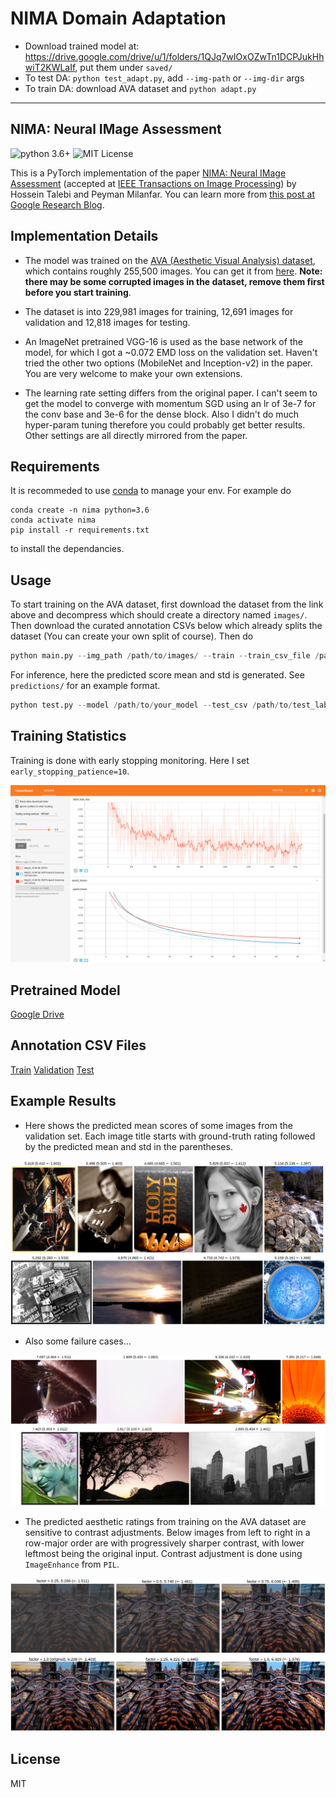 # NIMA Domain Adaptation

- Download trained model at: https://drive.google.com/drive/u/1/folders/1QJq7wIOxOZwTn1DCPJukHhwiT2KWLaIf, put them under `saved/`
- To test DA: `python test_adapt.py`, add `--img-path` or `--img-dir` args
- To train DA: download AVA dataset and `python adapt.py`

---

## NIMA: Neural IMage Assessment

![python 3.6+](https://img.shields.io/badge/python-3.6%2B-blue)
![MIT License](https://img.shields.io/badge/license-MIT-brightgreen)

This is a PyTorch implementation of the paper [NIMA: Neural IMage Assessment](https://arxiv.org/abs/1709.05424) (accepted at [IEEE Transactions on Image Processing](https://ieeexplore.ieee.org/document/8352823)) by Hossein Talebi and Peyman Milanfar. You can learn more from [this post at Google Research Blog](https://research.googleblog.com/2017/12/introducing-nima-neural-image-assessment.html).

## Implementation Details

+ The model was trained on the [AVA (Aesthetic Visual Analysis) dataset](http://refbase.cvc.uab.es/files/MMP2012a.pdf), which contains roughly 255,500 images. You can get it from [here](https://github.com/mtobeiyf/ava_downloader). **Note: there may be some corrupted images in the dataset, remove them first before you start training**.

+ The dataset is into 229,981 images for training, 12,691 images for validation and 12,818 images for testing.

+ An ImageNet pretrained VGG-16 is used as the base network of the model, for which I got a ~0.072 EMD loss on the validation set. Haven't tried the other two options (MobileNet and Inception-v2) in the paper. You are very welcome to make your own extensions.

+ The learning rate setting differs from the original paper. I can't seem to get the model to converge with momentum SGD using an lr of 3e-7 for the conv base and 3e-6 for the dense block. Also I didn't do much hyper-param tuning therefore you could probably get better results. Other settings are all directly mirrored from the paper.

## Requirements

It is recommeded to use [conda](https://docs.conda.io/en/latest/) to manage your env. For example do 

```
conda create -n nima python=3.6
conda activate nima
pip install -r requirements.txt
```  
to install the dependancies.

## Usage

To start training on the AVA dataset, first download the dataset from the link above and decompress which should create a directory named ```images/```. Then download the curated annotation CSVs below
which already splits the dataset (You can create your own split of course). Then do

```python
python main.py --img_path /path/to/images/ --train --train_csv_file /path/to/train_labels.csv --val_csv_file /path/to/val_labels.csv --conv_base_lr 3e-4 --dense_lr 3e-3 --decay --ckpt_path /path/to/ckpts --epochs 100 --early_stoppping_patience 10
```

For inference, here the predicted score mean and std is generated. See ```predictions/``` for an example format.

```python
python test.py --model /path/to/your_model --test_csv /path/to/test_labels.csv --test_images /path/to/images --predictions /path/to/save/predictions
```

## Training Statistics

Training is done with early stopping monitoring. Here I set ```early_stopping_patience=10```.
<p align="center">
<img src="./snapshots/snapshot@0525.png">
</p>

## Pretrained Model
[Google Drive](https://drive.google.com/file/d/1NISOS1aZ54oFm65XkY4rISA1xXUgE1PP/view?usp=sharing)

## Annotation CSV Files
[Train](https://drive.google.com/file/d/1w313GtuqEBp0qqavdKSYHst-AAbQSTmq/view?usp=sharing) [Validation](https://drive.google.com/file/d/1GsrkIdn7Jcg--2y3iuuDqvEpc_6oV36w/view?usp=sharing) [Test](https://drive.google.com/file/d/17yvYHOc3CMq-04ZDri7BieXqwh2H633c/view?usp=sharing)

## Example Results

+ Here shows the predicted mean scores of some images from the validation set. Each image title starts with ground-truth rating followed by the predicted mean and std in the parentheses.

<p align="center">
<img src="./snapshots/snapgood@0828.png">
</p>

+ Also some failure cases...

<p align="center">
<img src="./snapshots/snapbad@0828.png">
</p>

+ The predicted aesthetic ratings from training on the AVA dataset are sensitive to contrast adjustments. Below images from left to right in a row-major order are with progressively sharper contrast, with lower leftmost being the original input. Contrast adjustment is done using ```ImageEnhance``` from ```PIL```. 

<p align="center">
<img src="./snapshots/enhance@0829.png">
</p>

## License

MIT

